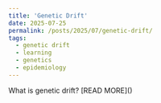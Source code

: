 ```yaml
---
title: 'Genetic Drift'
date: 2025-07-25
permalink: /posts/2025/07/genetic-drift/
tags:
  - genetic drift
  - learning
  - genetics
  - epidemiology
---
```

What is genetic drift?
[READ MORE](<object data="/files/genetic_drift.html" width="100%" height="700px" type="text/html"></object>)

